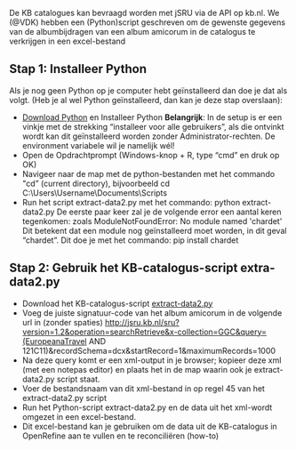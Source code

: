 De KB catalogues kan bevraagd worden met jSRU via de API op kb.nl. We (@VDK) hebben een (Python)script geschreven om de gewenste gegevens van de albumbijdragen van een album amicorum in de catalogus te verkrijgen in een excel-bestand

## Stap 1: Installeer Python
Als je nog geen Python op je computer hebt geïnstalleerd dan doe je dat als volgt. (Heb je al wel Python geïnstalleerd, dan kan je deze stap overslaan):
* [Download Python](https://www.python.org/downloads/) en Installeer Python 
**Belangrijk**: In de setup is er een vinkje met de strekking “installeer voor alle gebruikers”, als die ontvinkt wordt kan dit geïnstalleerd worden zonder Administrator-rechten. De environment variabele wil je namelijk wél! 
* Open de Opdrachtprompt (Windows-knop + R, type “cmd” en druk op OK) 
* Navigeer naar de map met de python-bestanden met het commando "cd” (current directory), bijvoorbeeld cd C:\Users\Username\Documents\Scripts 
* Run het script extract-data2.py met het commando: python extract-data2.py 
De eerste paar keer zal je de volgende error een aantal keren tegenkomen: zoals ModuleNotFoundError: No module named 'chardet' 
Dit betekent dat een module nog geïnstalleerd moet worden, in dit geval “chardet”.
Dit doe je met het commando: pip install chardet 

## Stap 2: Gebruik het KB-catalogus-script extra-data2.py
* Download het KB-catalogus-script [extract-data2.py](https://github.com/KBNLwikimedia/Alba-Amicorum/blob/main/scripts/extract-data2.py)
* Voeg de juiste signatuur-code van het album amicorum in de volgende url in (zonder spaties) 
http://jsru.kb.nl/sru?version=1.2&operation=searchRetrieve&x-collection=GGC&query=(EuropeanaTravel AND 121C11)&recordSchema=dcx&startRecord=1&maximumRecords=1000  
* Na deze query komt er een xml-output in je browser; kopieer deze xml (met een notepas editor) en plaats het in de map waarin ook je extract-data2.py script staat. 
* Voer de bestandsnaam van dit xml-bestand in op regel 45 van het extract-data2.py script 
* Run het Python-script extract-data2.py en de data uit het xml-wordt omgezet in een excel-bestand. 
* Dit excel-bestand kan je gebruiken om de data uit de KB-catalogus in OpenRefine aan te vullen en te reconciliëren (how-to)
